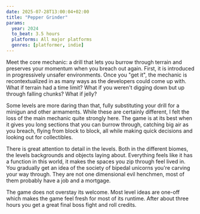 ```yaml
---
date: 2025-07-28T13:00:04+02:00
title: "Pepper Grinder"
params:
  year: 2024
  to_beat: 3.5 hours
  platforms: All major platforms
  genres: [platformer, indie]
---
```


Meet the core mechanic: a drill that lets you burrow through terrain and preserves your momentum when you breach out again.
First, it is introduced in progressively unsafer environments.
Once you "get it", the mechanic is recontextualized in as many ways as the developers could come up with.
What if terrain had a time limit?
What if you weren't digging down but up through falling chunks?
What if jelly?

Some levels are more daring than that, fully substituting your drill for a minigun and other armaments.
While these are certainly different, I felt the loss of the main mechanic quite strongly here.
The game is at its best when it gives you long sections that you can burrow through, catching big air as you breach, flying from block to block, all while making quick decisions and looking out for collectibles. 

There is great attention to detail in the levels.
Both in the different biomes, the levels backgrounds and objects laying about.
Everything feels like it has a function in this world, it makes the spaces you zip through feel lived in.
You gradually get an idea of the society of bipedal unicorns you're carving your way through.
They are not one dimensional evil henchmen, most of them probably have a job and a mortgage.

The game does not overstay its welcome.
Most level ideas are one-off which makes the game feel fresh for most of its runtime.
After about three hours you get a great final boss fight and roll credits.
